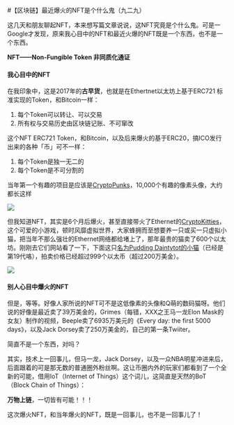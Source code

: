 #【区块链】最近爆火的NFT是个什么鬼（九二九）

这几天和朋友聊起NFT，本来想写篇文章说说，这NFT究竟是个什么鬼。可是一Google才发现，原来我心目中的NFT和最近火爆的NFT既是一个东西，也不是一个东西。

**NFT——Non-Fungible Token 非同质化通证**

#### 我心目中的NFT

在我印象中，这是2017年的**古早货**，也就是在Ethertnet以太坊上基于ERC721 标准实现的Token，和Bitcoin一样：

1. 每个Token可以转让、可以交易
2. 所有权与交易历史由区块链记账、不可窜改

这个NFT ERC721 Token，和Bitcoin，以及后来爆火的基于ERC20，搞ICO发行出来的各种「币」可不一样：

1. 每个Token是独一无二的
2. 每个Token是不可分割的

当年第一个有趣的项目是应该是[CryptoPunks](https://www.larvalabs.com/cryptopunks)，10,000个有趣的像素头像，大约都长这样

![](https://www.larvalabs.com/public/images/product/cryptopunks/punk-variety-2x.png)

但我知道NFT，其实是6个月后爆火，甚至直接带火了Ethernet的[CryptoKitties](https://www.cryptokitties.co/)，这个可爱的小游戏，顿时风靡虚拟世界，大家蜂拥而至想要养一只或买一只虚拟小猫，把当年不那么强壮的Ethernet网络都给堵上了，那年最贵的猫卖了600个以太坊。刚刚去它们网站看了一下，下面这只[名为Pudding Daintytot的小猫](https://www.cryptokitties.co/kitty/1320779)（已经是第19代咯），拍卖价格已经超过999个以太币（超过200万美金）。

![](https://img.cryptokitties.co/0x06012c8cf97bead5deae237070f9587f8e7a266d/1320779.svg)

#### 别人心目中爆火的NFT

但是，等等。好像人家所说的NFT可不是这低像素的头像和Q萌的数码猫呀。他们说的好像是最近卖了39万美金的，Grimes（每错，XXX之王马一龙Elon Mask的女友）制作的视频，Beeple卖了6935万美元的《Every day: the first 5000 days》，以及Jack Dorsey卖了250万美金的，自己的第一条Twiiter。

简直不是一个东西，对吗？

其实，技术上一回事儿，但马一龙，Jack Dorsey，以及一众NBA明星冲进来后，后面跟着的可是那无数的普通圈外粉丝啊。这让币圈内外的玩家们都看到了一个全新的可能，借用IoT（Internet of Things）这个词儿，这简直是天然的BoT（Block Chain of Things）：

**万物上链**，一切皆有可能！！！

这次爆火NFT，和当年爆火的NFT，既是一回事儿，也不是一回事儿了！

